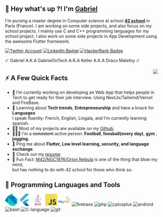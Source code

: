 <h2>👋 Hey what's up ?! I'm <a href="https://www.gabrielontech.com/" rel="noopener" target="_blank"> Gabriel </a></h2>
<p>I'm pursing a master degree in Computer science at school <strong><a href="https://42.fr/en/homepage/" rel="noopener" target="_blank"> 42 school</a></strong> in Paris (France). I am working on some side projects, and also focus on my school projects. I mainly use C and C++ programming languages for my school project. I also work on some side projects in App Development using the awesome Flutter framework.
</p>

<p><a href="https://twitter.com/gabrielontech" target="_blank"><img src="https://img.shields.io/badge/-@gabrielontech-0077B5?style=flat-square&amp;labelColor=fff&amp;logo=Twitter&amp;link=https://twitter.com/gabrielontech" alt="Twitter Account"></a>  <a href="https://www.linkedin.com/in/gabrielontech/" target="_blank"><img src="https://img.shields.io/badge/-@gabrielontech-0077B5?style=flat-square&amp;labelColor=0077B5&amp;logo=LinkedIn&amp;link=https://www.linkedin.com/in/gabrielontech/" alt="LinkedIn Badge"></a> <a href="https://www.hackerrank.com/kellerM42" target="_blank"><img src="https://img.shields.io/badge/-@KellerM42-0A0A0A?style=flat-square&amp;labelColor=0A0A0A&amp;logo=Hackerrank&amp;link=https://www.hackerrank.com/kellerM42" alt="HackerRank Badge"></a>
<p>☄️ Gabriel A.K.A GabrielOnTech A.K.A Keller A.K.A Draco Malefoy ☄️</p> 
<img align="right" src="https://media.giphy.com/media/vycbOUskVAqYw/giphy.gif" />
<h2>⚡️ A Few Quick Facts</h2>
<ul>

<li>🔭 I’m currently working on developing an Web App that helps people in Tech to get ready for their job interview. Using NextJs/Tailwind/Vercel and FireBase.</li>
<li>🧐 Learning about <strong>Tech trends</strong>, <strong>Entrepreneurship</strong> and have a knack for <strong>Languages</strong><br>I speak fluently: French, English, Lingala, and I'm currently learning spanish.</li>
<li>👨‍💻 Most of my projects are available on my <a href="https://github.com/gabrielontech" target="_blank">Github</a>.</li>
<li>🏋🏾‍♂️ I'm a <del>consistent</del> active person: <strong>Football</strong>,<strong> foosball(every day)</strong>, <strong> gym</strong> ,<strong> jogging</strong>.</li>
<li>💬 Ping me about <strong>Flutter, Low level learning, security, and language exchange</strong>.</li>
<li>📙 Check out my <a href="https://gabrielkitokoresule.tiiny.site/" target="_blank">resume</a>.</li>
<li>🎉 Fun Fact: <a href="https://en.wikipedia.org/wiki/Orion_Nebula" target="_blank">M42/NGC1976/Orion Nebula</a> is one of the thing that blow my mind,</br> but has nothing to do with 42 school for those who think so.</li>
</ul>
<h2>🚀 Programming Languages and Tools </h2>
<p align="left">
<img src="https://raw.githubusercontent.com/devicons/devicon/master/icons/dart/dart-original.svg" alt="dart" width="40" height="40" />
<img src="https://raw.githubusercontent.com/devicons/devicon/master/icons/flutter/flutter-original.svg" alt="flutter" width="40" height="40" />
<img src="https://raw.githubusercontent.com/devicons/devicon/master/icons/java/java-original-wordmark.svg" alt="java" width="40" height="40" />
<img src="https://raw.githubusercontent.com/devicons/devicon/master/icons/javascript/javascript-original.svg" alt="javascript" width="40" height="40" />
<img src="https://raw.githubusercontent.com/devicons/devicon/master/icons/mysql/mysql-original-wordmark.svg" alt="mysql"width="40" height="40" />
<img src="https://cdn.jsdelivr.net/gh/devicons/devicon/icons/firebase/firebase-plain-wordmark.svg" alt="firebase" width="40" height="40" />
<img src="https://cdn.jsdelivr.net/gh/devicons/devicon/icons/php/php-original.svg" alt="php" width="40" height="40" />
<img src="https://cdn.jsdelivr.net/gh/devicons/devicon/icons/cplusplus/cplusplus-original.svg" alt="cplusplus" width="40" height="40" />
<img src="https://cdn.jsdelivr.net/gh/devicons/devicon/icons/android/android-original-wordmark.svg" alt="android" width="40" height="40" />
 <img src="https://cdn.jsdelivr.net/gh/devicons/devicon/icons/bash/bash-original.svg" alt="bash" width="40" height="40"/>
<img src="https://cdn.jsdelivr.net/gh/devicons/devicon/icons/c/c-original.svg" alt="C-language" width="40" height="40" />
 <img src="https://cdn.jsdelivr.net/gh/devicons/devicon/icons/git/git-original.svg" alt="git" width="40" height="40" />
</p>
<!-- <img src="https://github-readme-stats.vercel.app/api?username=kellerM42&show_icons=true&ayout=compact&count_private=true&theme=radical" alt="kellerM42" /> -->
<!-- <img src="https://github-readme-stats.vercel.app/api/top-langs?username=kellerM42&show_icons=true&layout=compact&count_private=true&theme=radical" alt="kellerM42" /> -->
